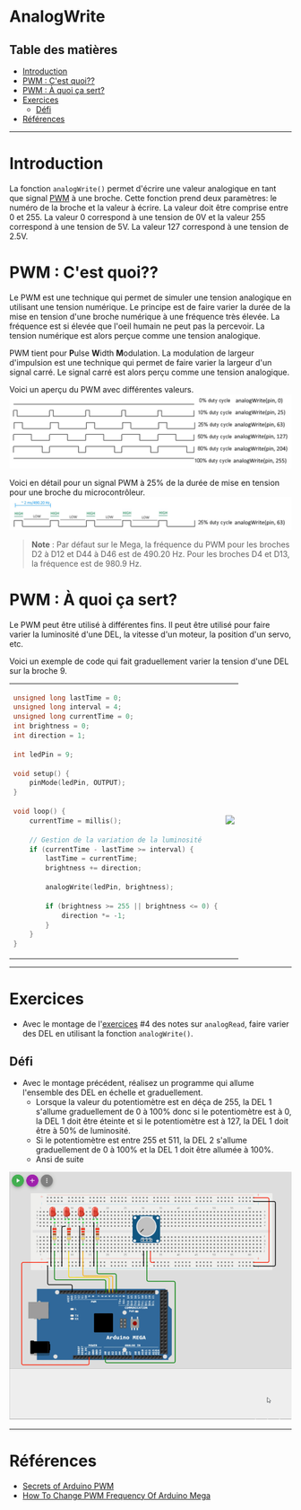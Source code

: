 # AnalogWrite <!-- omit in toc -->

## Table des matières <!-- omit in toc -->
- [Introduction](#introduction)
- [PWM : C'est quoi??](#pwm--cest-quoi)
- [PWM : À quoi ça sert?](#pwm--à-quoi-ça-sert)
- [Exercices](#exercices)
  - [Défi](#défi)
- [Références](#références)

---

# Introduction
La fonction `analogWrite()` permet d'écrire une valeur analogique en tant que signal [PWM](#pwm--cest-quoi) à une broche. Cette fonction prend deux paramètres: le numéro de la broche et la valeur à écrire. La valeur doit être comprise entre 0 et 255. La valeur 0 correspond à une tension de 0V et la valeur 255 correspond à une tension de 5V. La valeur 127 correspond à une tension de 2.5V.

# PWM : C'est quoi??
Le PWM est une technique qui permet de simuler une tension analogique en utilisant une tension numérique. Le principe est de faire varier la durée de la mise en tension d'une broche numérique à une fréquence très élevée. La fréquence est si élevée que l'oeil humain ne peut pas la percevoir. La tension numérique est alors perçue comme une tension analogique.

PWM tient pour **P**ulse **W**idth **M**odulation. La modulation de largeur d'impulsion est une technique qui permet de faire varier la largeur d'un signal carré. Le signal carré est alors perçu comme une tension analogique.

Voici un aperçu du PWM avec différentes valeurs.
![Alt text](assets/pwm1.jpg)

Voici en détail pour un signal PWM à 25% de la durée de mise en tension pour une broche du microcontrôleur.
![Alt text](assets/pwm_detail.jpg)

> **Note** : Par défaut sur le Mega, la fréquence du PWM pour les broches D2 à D12 et D44 à D46 est de 490.20 Hz. Pour les broches D4 et D13, la fréquence est de 980.9 Hz.

# PWM : À quoi ça sert?
Le PWM peut être utilisé à différentes fins. Il peut être utilisé pour faire varier la luminosité d'une DEL, la vitesse d'un moteur, la position d'un servo, etc.

Voici un exemple de code qui fait graduellement varier la tension d'une DEL sur la broche 9.

<table>
    <tr>
        <td>

```cpp
unsigned long lastTime = 0;
unsigned long interval = 4;
unsigned long currentTime = 0;
int brightness = 0;
int direction = 1;

int ledPin = 9;

void setup() {
    pinMode(ledPin, OUTPUT);
}

void loop() {
    currentTime = millis();

    // Gestion de la variation de la luminosité
    if (currentTime - lastTime >= interval) {
        lastTime = currentTime;
        brightness += direction;

        analogWrite(ledPin, brightness);

        if (brightness >= 255 || brightness <= 0) {
            direction *= -1;
        }
    }
}
```

</td>
<td><img src="assets/C04_pwm_output.gif"></td>
</tr>
</table>

---

# Exercices
- Avec le montage de l'[exercices](#exercices) #4 des notes sur `analogRead`, faire varier des DEL en utilisant la fonction `analogWrite()`.

## Défi
- Avec le montage précédent, réalisez un programme qui allume l'ensemble des DEL en échelle et graduellement.
  - Lorsque la valeur du potentiomètre est en déça de 255, la DEL 1 s'allume graduellement de 0 à 100% donc si le potentiomètre est à 0, la DEL 1 doit être éteinte et si le potentiomètre est à 127, la DEL 1 doit être à 50% de luminosité.
  - Si le potentiomètre est entre 255 et 511, la DEL 2 s'allume graduellement de 0 à 100% et la DEL 1 doit être allumée à 100%.
  - Ansi de suite

![Alt text](assets/pot_challenge.gif)

---

# Références
- [Secrets of Arduino PWM](https://docs.arduino.cc/tutorials/generic/secrets-of-arduino-pwm)
- [How To Change PWM Frequency Of Arduino Mega](https://www.etechnophiles.com/how-to-change-pwm-frequency-of-arduino-mega/)